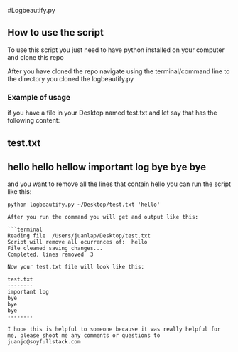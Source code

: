 #Logbeautify.py

## How to use the script ##

To use this script you just need to have python installed on your computer and clone this repo 

After you have cloned the repo navigate using the terminal/command line to the directory you cloned the logbeautify.py

### Example of usage ###

if you have a file in your Desktop named test.txt and let say that has the following content:

test.txt
--------
hello
hello
hellow
important log
bye
bye
bye
--------

and you want to remove all the lines that contain hello you can run the script like this:
```terminal
python logbeautify.py ~/Desktop/test.txt 'hello'

After you run the command you will get and output like this:

```terminal
Reading file  /Users/juanlap/Desktop/test.txt
Script will remove all ocurrences of:  hello
File cleaned saving changes...
Completed, lines removed  3

Now your test.txt file will look like this:

test.txt
--------
important log
bye
bye
bye
--------

I hope this is helpful to someone because it was really helpful for me, please shoot me any comments or questions to juanjo@soyfullstack.com
